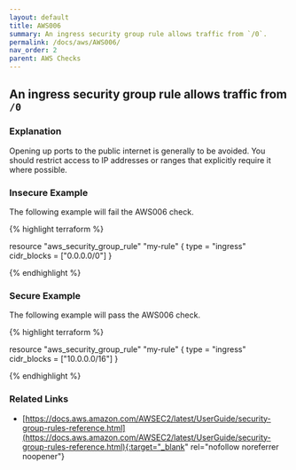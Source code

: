 ```yaml
---
layout: default
title: AWS006
summary: An ingress security group rule allows traffic from `/0`.
permalink: /docs/aws/AWS006/
nav_order: 2
parent: AWS Checks
---
```


## An ingress security group rule allows traffic from `/0`

### Explanation


Opening up ports to the public internet is generally to be avoided. You should restrict access to IP addresses or ranges that explicitly require it where possible.



### Insecure Example

The following example will fail the AWS006 check.

{% highlight terraform %}

resource "aws_security_group_rule" "my-rule" {
	type = "ingress"
	cidr_blocks = ["0.0.0.0/0"]
}

{% endhighlight %}



### Secure Example

The following example will pass the AWS006 check.

{% highlight terraform %}

resource "aws_security_group_rule" "my-rule" {
	type = "ingress"
	cidr_blocks = ["10.0.0.0/16"]
}

{% endhighlight %}


### Related Links


- [https://docs.aws.amazon.com/AWSEC2/latest/UserGuide/security-group-rules-reference.html](https://docs.aws.amazon.com/AWSEC2/latest/UserGuide/security-group-rules-reference.html){:target="_blank" rel="nofollow noreferrer noopener"}

